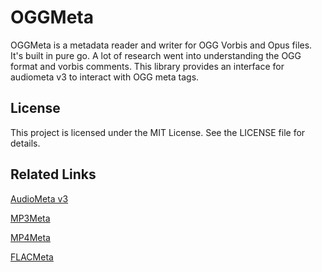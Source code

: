 # OGGMeta

OGGMeta is a metadata reader and writer for OGG Vorbis and Opus files. It's built in pure go. A lot of research went into understanding the OGG format and vorbis comments. This library provides an interface for audiometa v3 to interact with OGG meta tags. 

## License
This project is licensed under the MIT License. See the LICENSE file for details. 

## Related Links
[AudioMeta v3](github.com/gcottom/audiometa/v3)

[MP3Meta](github.com/gcottom/mp3meta)

[MP4Meta](github.com/gcottom/mp4meta)

[FLACMeta](github.com/gcottom/flacmeta)
